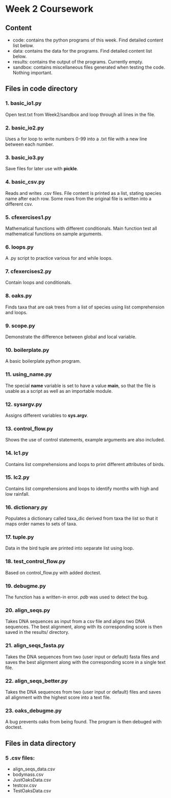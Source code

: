 # Week 2 Coursework 

## Content
* code: contains the python programs of this week. Find detailed content list below. 
* data: contains the data for the programs. Find detailed content list below.
* results: contains the output of the programs. Currently empty. 
* sandbox: contains miscellaneous files generated when testing the code. Nothing important.

## Files in code directory
### 1. basic_io1.py

Open test.txt from Week2/sandbox and loop through all lines in the file.

### 2. basic_io2.py

Uses a for loop to write numbers 0-99 into a .txt file with a new line between each number.

### 3. basic_io3.py

Save files for later use with **pickle**.

### 4. basic_csv.py

Reads and writes .csv files. File content is printed as a list, stating species name after each row. Some rows from the original file is written into a different csv. 

### 5. cfexercises1.py

Mathematical functions with different conditionals. Main function test all mathematical functions on sample arguments.

### 6. loops.py

A .py script to practice various for and while loops.

### 7. cfexercises2.py

Contain loops and conditionals.

### 8. oaks.py

Finds taxa that are oak trees from a list of species using list comprehension and loops.

### 9. scope.py

Demonstrate the difference between global and local variable.

### 10. boilerplate.py

A basic boilerplate python program.

### 11. using_name.py

The special __name__ variable is set to have a value __main__, so that the file is usable as a script as well as an importable module.

### 12. sysargv.py

Assigns different variables to **sys.argv**.

### 13. control_flow.py

Shows the use of control statements, example arguments are also included.

### 14. lc1.py

Contains list comprehensions and loops to print different attributes of birds.

### 15. lc2.py

Contains list comprehensions and loops to identify months with high and low rainfall.

### 16. dictionary.py

Populates a dictionary called taxa_dic derived from taxa the list so that it maps order names to sets of taxa.

### 17. tuple.py

Data in the bird tuple are printed into separate list using loop.

### 18. test_control_flow.py

Based on control_flow.py with added doctest.

### 19. debugme.py

The function has a written-in error. *pdb* was used to detect the bug. 

### 20. align_seqs.py

Takes DNA sequences as input from a csv file and aligns two DNA sequences. The best alignment, along with its corresponding score is then saved in the results/ directory.

### 21. align_seqs_fasta.py

Takes the DNA sequences from two (user input or default) fasta files and saves the best alignment along with the corresponding score in a single text file.

### 22. align_seqs_better.py

Takes the DNA sequences from two (user input or default) files and saves all alignment with the highest score into a text file.

### 23. oaks_debugme.py

A bug prevents oaks from being found. The program is then debuged with doctest.

## Files in data directory

### 5 .csv files: 
* align_seqs_data.csv
* bodymass.csv
* JustOaksData.csv
* testcsv.csv
* TestOaksData.csv

